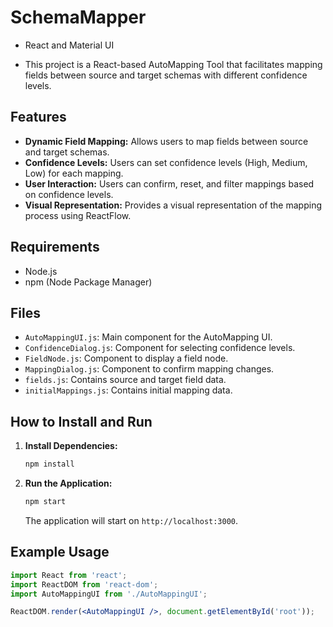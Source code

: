 # SchemaMapper
- React and Material UI

- This project is a React-based AutoMapping Tool that facilitates mapping fields between source and target schemas with different confidence levels.

## Features

- **Dynamic Field Mapping:** Allows users to map fields between source and target schemas.
- **Confidence Levels:** Users can set confidence levels (High, Medium, Low) for each mapping.
- **User Interaction:** Users can confirm, reset, and filter mappings based on confidence levels.
- **Visual Representation:** Provides a visual representation of the mapping process using ReactFlow.

## Requirements

- Node.js
- npm (Node Package Manager)

## Files

- `AutoMappingUI.js`: Main component for the AutoMapping UI.
- `ConfidenceDialog.js`: Component for selecting confidence levels.
- `FieldNode.js`: Component to display a field node.
- `MappingDialog.js`: Component to confirm mapping changes.
- `fields.js`: Contains source and target field data.
- `initialMappings.js`: Contains initial mapping data.

## How to Install and Run

1. **Install Dependencies:**

    ```sh
    npm install
    ```

2. **Run the Application:**

    ```sh
    npm start
    ```

    The application will start on `http://localhost:3000`.

## Example Usage

```jsx
import React from 'react';
import ReactDOM from 'react-dom';
import AutoMappingUI from './AutoMappingUI';

ReactDOM.render(<AutoMappingUI />, document.getElementById('root'));
